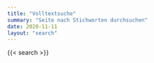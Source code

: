 ```yaml
---
title: "Volltextsuche"
summary: "Seite nach Stichworten durchsuchen"
date: 2020-11-11
layout: "search"
---
```

{{< search >}}
